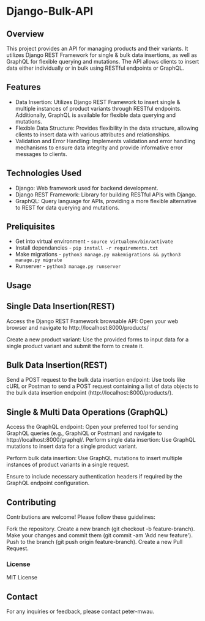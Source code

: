 # Django-Bulk-API
## Overview
This project provides an API for managing products and their variants. It utilizes Django REST Framework for single & bulk data insertions, as well as GraphQL for flexible querying and mutations. The API allows clients to insert data either individually or in bulk using RESTful endpoints or GraphQL.

## Features
 - Data Insertion: Utilizes Django REST Framework to insert single & multiple instances of product variants through RESTful endpoints. Additionally, GraphQL is available for flexible data querying and mutations.
 - Flexible Data Structure: Provides flexibility in the data structure, allowing clients to insert data with various attributes and relationships.
 - Validation and Error Handling: Implements validation and error handling mechanisms to ensure data integrity and provide informative error messages to clients.

## Technologies Used
- Django: Web framework used for backend development.
- Django REST Framework: Library for building RESTful APIs with Django.
- GraphQL: Query language for APIs, providing a more flexible alternative to REST for data querying and mutations.




## Preliquisites
- Get into virtual environment - `source virtualenv/bin/activate`
- Install dependancies - `pip install -r requirements.txt`
- Make migrations - `python3 manage.py makemigrations && python3 manage.py migrate`
- Runserver - `python3 manage.py runserver`


## Usage
## Single Data Insertion(REST)
Access the Django REST Framework browsable API: Open your web browser and navigate to http://localhost:8000/products/

Create a new product variant: Use the provided forms to input data for a single product variant and submit the form to create it.

## Bulk Data Insertion(REST)
Send a POST request to the bulk data insertion endpoint: Use tools like cURL or Postman to send a POST request containing a list of data objects to the bulk data insertion endpoint (http://localhost:8000/products/).

## Single & Multi Data Operations (GraphQL)
Access the GraphQL endpoint: Open your preferred tool for sending GraphQL queries (e.g., GraphiQL or Postman) and navigate to http://localhost:8000/graphql/.
Perform single data insertion: Use GraphQL mutations to insert data for a single product variant.

Perform bulk data insertion: Use GraphQL mutations to insert multiple instances of product variants in a single request.

Ensure to include necessary authentication headers if required by the GraphQL endpoint configuration.


## Contributing
Contributions are welcome! Please follow these guidelines:

Fork the repository.
Create a new branch (git checkout -b feature-branch).
Make your changes and commit them (git commit -am 'Add new feature').
Push to the branch (git push origin feature-branch).
Create a new Pull Request.

### License
MIT License

## Contact
For any inquiries or feedback, please contact peter-mwau.
